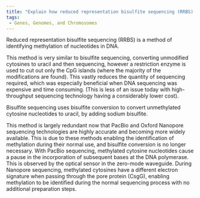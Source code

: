 ```yaml
---
title: "Explain how reduced representation bisulfite sequencing (RRBS) works and its advantages. "
tags:
 - Genes, Genomes, and Chromosomes
---
```

Reduced representation bisulfite sequencing (RRBS) is a method of identifying methylation of nucleotides in DNA. 

This method is very similar to bisulfite sequencing, converting unmodified cytosines to uracil and then sequencing, however a restriction enzyme is used to cut out only the CpG islands (where the majority of the modifications are found). This vastly reduces the quantity of sequencing required, which was especially beneficial when DNA sequencing was expensive and time consuming. (This is less of an issue today with high-throughput sequencing technology having a considerably lower cost). 

Bisulfite sequencing uses bisulfite conversion to convert unmethylated cytosine nucleotides to uracil, by adding sodium bisulfite. 

This method is largely redundant now that PacBio and Oxford Nanopore sequencing technologies are highly accurate and becoming more widely available. This is due to these methods enabling the identification of methylation during their normal use, and bisulfite conversion is no longer necessary. 
With PacBio sequencing, methylated cytosine nucleotides cause a pause in the incorporation of subsequent bases at the DNA polymerase. This is observed by the optical sensor in the zero-mode waveguide. 
During Nanopore sequencing, methylated cytosines have a different electron signature when passing through the pore protein (CsgG), enabling methylation to be identified during the normal sequencing process with no additional preparation steps. 
